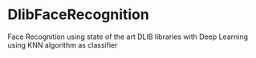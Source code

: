 # DlibFaceRecognition
Face Recognition using state of the art DLIB libraries with Deep Learning using KNN algorithm as classifier
